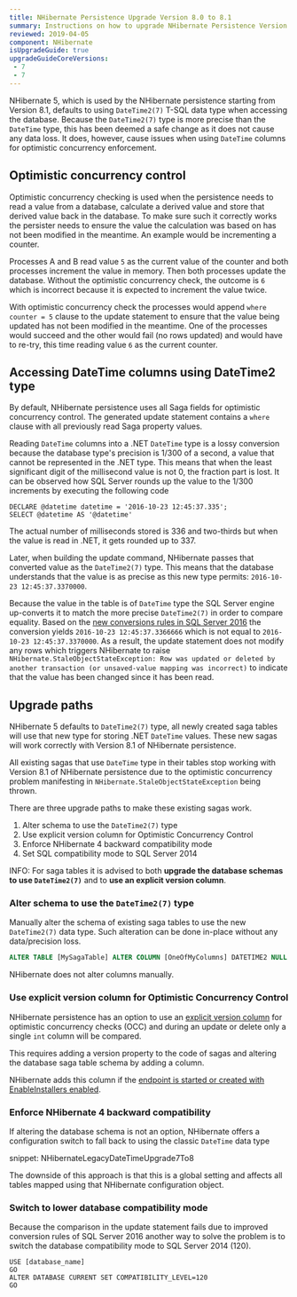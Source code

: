 ```yaml
---
title: NHibernate Persistence Upgrade Version 8.0 to 8.1
summary: Instructions on how to upgrade NHibernate Persistence Version 8.0 to 8.1 to resolve StaleObjectStateException errors.
reviewed: 2019-04-05
component: NHibernate
isUpgradeGuide: true
upgradeGuideCoreVersions:
 - 7
 - 7
---
```



NHibernate 5, which is used by the NHibernate persistence starting from Version 8.1, defaults to using `DateTime2(7)` T-SQL data type when accessing the database. Because the `DateTime2(7)` type is more precise than the `DateTime` type, this has been deemed a safe change as it does not cause any data loss. It does, however, cause issues when using `DateTime` columns for optimistic concurrency enforcement.


## Optimistic concurrency control

Optimistic concurrency checking is used when the persistence needs to read a value from a database, calculate a derived value and store that derived value back in the database. To make sure such it correctly works the persister needs to ensure the value the calculation was based on has not been modified in the meantime. An example would be incrementing a counter.

Processes A and B read value `5` as the current value of the counter and both processes increment the value in memory. Then both processes update the database. Without the optimistic concurrency check, the outcome is `6` which is incorrect because it is expected to increment the value twice.

With optimistic concurrency check the processes would append `where counter = 5` clause to the update statement to ensure that the value being updated has not been modified in the meantime. One of the processes would succeed and the other would fail (no rows updated) and would have to re-try, this time reading value `6` as the current counter.


## Accessing DateTime columns using DateTime2 type

By default, NHibernate persistence uses all Saga fields for optimistic concurrency control. The generated update statement contains a `where` clause with all previously read Saga property values.

Reading `DateTime` columns into a .NET `DateTime` type is a lossy conversion because the database type's precision is 1/300 of a second, a value that cannot be represented in the .NET type. This means that when the least significant digit of the millisecond value is not 0, the fraction part is lost. It can be observed how SQL Server rounds up the value to the 1/300 increments by executing the following code

```
DECLARE @datetime datetime = '2016-10-23 12:45:37.335';
SELECT @datetime AS '@datetime'
```

The actual number of milliseconds stored is 336 and two-thirds but when the value is read in .NET, it gets rounded up to 337.

Later, when building the update command, NHibernate passes that converted value as the `DateTime2(7)` type. This means that the database understands that the value is as precise as this new type permits: `2016-10-23 12:45:37.3370000`.

Because the value in the table is of `DateTime` type the SQL Server engine up-converts it to match the more precise `DateTime2(7)` in order to compare equality. Based on the [new conversions rules in SQL Server 2016](https://support.microsoft.com/en-us/help/4010261/sql-server-and-azure-sql-database-improvements-in-handling-data-types) the conversion yields `2016-10-23 12:45:37.3366666` which is not equal to `2016-10-23 12:45:37.3370000`. As a result, the update statement does not modify any rows which triggers NHibernate to raise `NHibernate.StaleObjectStateException: Row was updated or deleted by another transaction (or unsaved-value mapping was incorrect)` to indicate that the value has been changed since it has been read.


## Upgrade paths

NHibernate 5 defaults to `DateTime2(7)` type, all newly created saga tables will use that new type for storing .NET `DateTime` values. These new sagas will work correctly with Version 8.1 of NHibernate persistence.

All existing sagas that use `DateTime` type in their tables stop working with Version 8.1 of NHibernate persistence due to the optimistic concurrency problem manifesting in `NHibernate.StaleObjectStateException` being thrown.

There are three upgrade paths to make these existing sagas work.

1. Alter schema to use the `DateTime2(7)` type
2. Use explicit version column for Optimistic Concurrency Control
3. Enforce NHibernate 4 backward compatibility mode
4. Set SQL compatibility mode to SQL Server 2014

INFO: For saga tables it is advised to both **upgrade the database schemas to use `DateTime2(7)`** and to **use an explicit version column**.


### Alter schema to use the `DateTime2(7)` type

Manually alter the schema of existing saga tables to use the new `DateTime2(7)` data type. Such alteration can be done in-place without any data/precision loss.

```sql
ALTER TABLE [MySagaTable] ALTER COLUMN [OneOfMyColumns] DATETIME2 NULL
```

NHibernate does not alter columns manually.


### Use explicit version column for Optimistic Concurrency Control

NHibernate persistence has an option to use an [explicit version column](/persistence/nhibernate/saga-concurrency.md#custom-behavior-explicit-version) for optimistic concurrency checks (OCC) and during an update or delete only a single `int` column will be compared.

This requires adding a version property to the code of sagas and altering the database saga table schema by adding a column.

NHibernate adds this column if the [endpoint is started or created with EnableInstallers enabled](/nservicebus/operations/installers.md#running-installers). 


### Enforce NHibernate 4 backward compatibility

If altering the database schema is not an option, NHibernate offers a configuration switch to fall back to using the classic `DateTime` data type

snippet: NHibernateLegacyDateTimeUpgrade7To8

The downside of this approach is that this is a global setting and affects all tables mapped using that NHibernate configuration object.


### Switch to lower database compatibility mode

Because the comparison in the update statement fails due to improved conversion rules of SQL Server 2016 another way to solve the problem is to switch the database compatibility mode to SQL Server 2014 (120).

```
USE [database_name]
GO
ALTER DATABASE CURRENT SET COMPATIBILITY_LEVEL=120
GO
```
